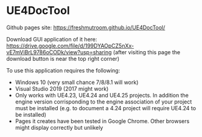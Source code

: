 # UE4DocTool
Github pages site: https://freshmutroom.github.io/UE4DocTool/

Download GUI application of it here: https://drive.google.com/file/d/199DYAOpCZ5nXx-vE7mViBrL9786oCODk/view?usp=sharing (after visiting this page the download button is near the top right corner)

To use this application requires the following:
- Windows 10 (very small chance 7/8/8.1 will work)
- Visual Studio 2019 (2017 might work)
- Only works with UE4.23, UE4.24 and UE4.25 projects. In addition the engine version corrisponding to the engine association of your project must be installed (e.g. to document a 4.24 project will require UE4.24 to be installed)
- Pages it creates have been tested in Google Chrome. Other browsers might display correctly but unlikely
